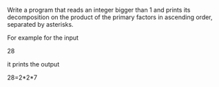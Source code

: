 Write a program that reads an integer bigger than 1 and prints its decomposition on the product of the primary factors in ascending order, separated by asterisks.

For example for the input

28

it prints the output

28=2\*2\*7